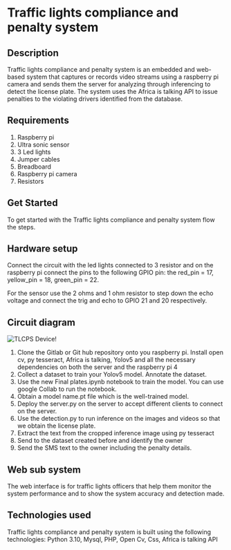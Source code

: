 # Traffic lights compliance and penalty system 

## Description 
Traffic lights compliance and penalty system is an embedded and web-based system that captures or records video streams using a raspberry pi camera and sends them the server for analyzing through inferencing to detect the license plate.
The system uses the Africa is talking API to issue penalties to the violating drivers identified from the database.

## Requirements
1.	Raspberry pi
2.	Ultra sonic sensor 
3.	3 Led lights 
4.	Jumper cables 
5.	Breadboard
6.	Raspberry pi camera
7.	Resistors 

## Get Started
To get started with the Traffic lights compliance and penalty system flow the steps. 

## Hardware setup 
Connect the circuit with the led lights connected to 3 resistor and on the raspberry pi connect the pins to the following GPIO pin: the red_pin = 17, yellow_pin = 18, green_pin = 22.

For the sensor use the 2 ohms and 1 ohm resistor to step down the echo voltage and connect the trig and echo to GPIO 21 and  20 respectively.

## Circuit diagram
![TLCPS Device!](https://drive.google.com/file/d/1euLnVMIXa3LYagNq5uaVkPg3zU8Zk_uB/view?usp=sharing)


1.	Clone the Gitlab or Git hub repository onto you raspberry pi. Install open cv, py tesseract, Africa is talking, Yolov5 and all the necessary dependencies on both the server and the raspberry pi 4 
2.	Collect a dataset to train your Yolov5 model. Annotate the dataset.
3.	Use the new Final plates.ipynb notebook to train the model. You can use google Collab to run the notebook.
4.	Obtain a model name.pt file which is the well-trained model.
5.	Deploy the server.py on the server to accept different clients to connect on the server.
6.	Use the detection.py to run inference on the images and videos so that we obtain the license plate.
7.	Extract the text from the cropped inference image using py tesseract 
8.	Send to the dataset created before and identify the owner
9.	Send the SMS text to the owner including the penalty details. 

## Web sub system 
The web interface is for traffic lights officers that help them monitor the system performance and to show the system accuracy and detection made.

## Technologies used 
Traffic lights compliance and penalty system is built using the following technologies:
Python 3.10, Mysql, PHP, Open Cv, Css, Africa is talking API
